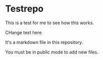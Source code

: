# Testrepo
This is a test for me to see how this works.  

CHange text here 

It's a markdown file in this repository. 

You must be in public mode to add new files. 
